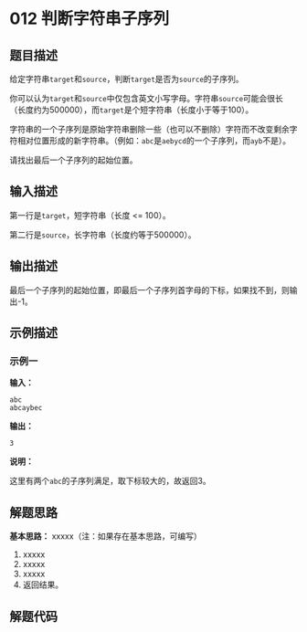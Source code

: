 # 012 判断字符串子序列

## 题目描述

给定字符串`target`和`source`，判断`target`是否为`source`的子序列。

你可以认为`target`和`source`中仅包含英文小写字母。字符串`source`可能会很长（长度约为500000），而`target`是个短字符串（长度小于等于100）。

字符串的一个子序列是原始字符串删除一些（也可以不删除）字符而不改变剩余字符相对位置形成的新字符串。（例如：`abc`是`aebycd`的一个子序列，而`ayb`不是）。

请找出最后一个子序列的起始位置。

## 输入描述

第一行是`target`，短字符串（长度 <= 100）。

第二行是`source`，长字符串（长度约等于500000）。

## 输出描述

最后一个子序列的起始位置，即最后一个子序列首字母的下标，如果找不到，则输出-1。

## 示例描述

### 示例一

**输入：**
```text
abc
abcaybec
```

**输出：**
```text
3
```

**说明：**  

这里有两个`abc`的子序列满足，取下标较大的，故返回3。

## 解题思路

**基本思路：** xxxxx（注：如果存在基本思路，可编写）
1. xxxxx
2. xxxxx
3. xxxxx
4. 返回结果。

## 解题代码